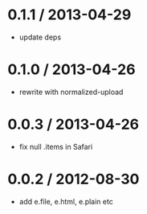 
0.1.1 / 2013-04-29 
==================

  * update deps

0.1.0 / 2013-04-26 
==================

  * rewrite with normalized-upload

0.0.3 / 2013-04-26 
==================

  * fix null .items in Safari

0.0.2 / 2012-08-30 
==================

  * add e.file, e.html, e.plain etc
